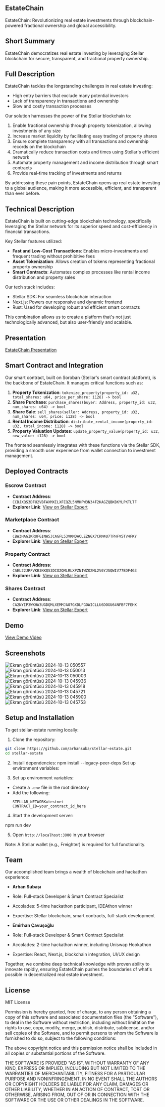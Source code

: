 ## EstateChain

EstateChain: Revolutionizing real estate investments through blockchain-powered fractional ownership and global accessibility.

## Short Summary

EstateChain democratizes real estate investing by leveraging Stellar blockchain for secure, transparent, and fractional property ownership.

## Full Description

EstateChain tackles the longstanding challenges in real estate investing:

- High entry barriers that exclude many potential investors
- Lack of transparency in transactions and ownership
- Slow and costly transaction processes

Our solution harnesses the power of the Stellar blockchain to:

1. Enable fractional ownership through property tokenization, allowing investments of any size
2. Increase market liquidity by facilitating easy trading of property shares
3. Ensure complete transparency with all transactions and ownership records on the blockchain
4. Dramatically reduce transaction costs and times using Stellar's efficient network
5. Automate property management and income distribution through smart contracts
6. Provide real-time tracking of investments and returns

By addressing these pain points, EstateChain opens up real estate investing to a global audience, making it more accessible, efficient, and transparent than ever before.

## Technical Description

EstateChain is built on cutting-edge blockchain technology, specifically leveraging the Stellar network for its superior speed and cost-efficiency in financial transactions.

Key Stellar features utilized:
- **Fast and Low-Cost Transactions**: Enables micro-investments and frequent trading without prohibitive fees
- **Asset Tokenization**: Allows creation of tokens representing fractional property ownership
- **Smart Contracts**: Automates complex processes like rental income distribution and property sales

Our tech stack includes:
- Stellar SDK: For seamless blockchain interaction
- Next.js: Powers our responsive and dynamic frontend
- Rust: Used for developing robust and efficient smart contracts

This combination allows us to create a platform that's not just technologically advanced, but also user-friendly and scalable.

## Presentation

[EstateChain Presentation](https://www.canva.com/design/DAGq-CbBydY/BryDlqdr-sbpjQJ2FZc-Tg/edit?utm_content=DAGq-CbBydY&utm_campaign=designshare&utm_medium=link2&utm_source=sharebutton)

## Smart Contract and Integration

Our smart contract, built on Soroban (Stellar's smart contract platform), is the backbone of EstateChain. It manages critical functions such as:

1. **Property Tokenization**: `tokenize_property(property_id: u32, total_shares: u64, price_per_share: i128) -> bool`
2. **Share Purchase**: `purchase_shares(buyer: Address, property_id: u32, num_shares: u64) -> bool`
3. **Share Sale**: `sell_shares(seller: Address, property_id: u32, num_shares: u64, price: i128) -> bool`
4. **Rental Income Distribution**: `distribute_rental_income(property_id: u32, total_income: i128) -> bool`
5. **Property Valuation Updates**: `update_property_value(property_id: u32, new_value: i128) -> bool`

The frontend seamlessly integrates with these functions via the Stellar SDK, providing a smooth user experience from wallet connection to investment management.

## Deployed Contracts

### Escrow Contract
- **Contract Address**: `CCDJXQS3DFU2VBFAXMXILXFEQZL5NMHPW3N34F2KAGZQBKBKYLPKTLTF`
- **Explorer Link**: [View on Stellar Expert](https://stellar.expert/explorer/testnet/contract/CCDJXQS3DFU2VBFAXMXILXFEQZL5NMHPW3N34F2KAGZQBKBKYLPKTLTF)

### Marketplace Contract
- **Contract Address**: `CBW3HAGIKRUFGINW5JCAGFL53VKMDACLEZNGX7CRM4U7TPHFV5TV4FKY`
- **Explorer Link**: [View on Stellar Expert](https://stellar.expert/explorer/testnet/contract/CBW3HAGIKRUFGINW5JCAGFL53VKMDACLEZNGX7CRM4U7TPHFV5TV4FKY)

### Property Contract
- **Contract Address**: `CAEL22JRFVKB3KKQS3DCO2QMLRLXPZNIWZO2ML2V6YJSQWIV77BDF4G3`
- **Explorer Link**: [View on Stellar Expert](https://stellar.expert/explorer/testnet/contract/CAEL22JRFVKB3KKQS3DCO2QMLRLXPZNIWZO2ML2V6YJSQWIV77BDF4G3)

### Shares Contract
- **Contract Address**: `CA2NYIP3WXHW3UGDQMLXEMMJAO7GXDLFGOWICLLU6DOGU64NFBF7FEHX`
- **Explorer Link**: [View on Stellar Expert](https://stellar.expert/explorer/testnet/contract/CA2NYIP3WXHW3UGDQMLXEMMJAO7GXDLFGOWICLLU6DOGU64NFBF7FEHX)


## Demo

[View Demo Video](https://github.com/user-attachments/assets/87b91ace-0b9d-4a94-acd7-f04baf308a49)

## Screenshots
![Ekran görüntüsü 2024-10-13 050557](https://github.com/user-attachments/assets/32d0ca28-9559-4144-900d-3aaf6a9f951a)
![Ekran görüntüsü 2024-10-13 050013](https://github.com/user-attachments/assets/a0965504-0bbc-439f-abf8-3119a1b6eba1)
![Ekran görüntüsü 2024-10-13 050003](https://github.com/user-attachments/assets/c3f35001-10d2-4f4e-9a0e-c072ea78de2b)
![Ekran görüntüsü 2024-10-13 045936](https://github.com/user-attachments/assets/7f351b54-f9d4-429c-b1d1-1cf473f3f2bd)
![Ekran görüntüsü 2024-10-13 045918](https://github.com/user-attachments/assets/f245b94f-942b-49da-939d-f15072269008)
![Ekran görüntüsü 2024-10-13 045721](https://github.com/user-attachments/assets/b145e79e-ad61-439f-934d-b9ea84de8f0e)
![Ekran görüntüsü 2024-10-13 045900](https://github.com/user-attachments/assets/0f8c08ce-18bf-4888-a1d8-9a4828937c26)
![Ekran görüntüsü 2024-10-13 045753](https://github.com/user-attachments/assets/5cc51d97-2cd3-458d-84f4-262bd381b40b)






## Setup and Installation

To get stellar-estate running locally:

1. Clone the repository:
```bash
git clone https://github.com/arhansuba/stellar-estate.git
cd stellar-estate
```


2. Install dependencies:
npm install --legacy-peer-deps
Set up environment variables:

3. Set up environment variables:
- Create a `.env` file in the root directory
- Add the following:
  ```
  STELLAR_NETWORK=testnet
  CONTRACT_ID=your_contract_id_here
  ```

4. Start the development server:


npm run dev

5. Open `http://localhost:3000` in your browser

Note: A Stellar wallet (e.g., Freighter) is required for full functionality.

## Team

Our accomplished team brings a wealth of blockchain and hackathon experience:

- **Arhan Subaşı**
- Role: Full-stack Developer & Smart Contract Specialist
- Accolades: 5-time hackathon participant, IDEAthon winner
- Expertise: Stellar blockchain, smart contracts, full-stack development

- **Emirhan Çavuşoğlu**
- Role: Full-stack Developer & Smart Contract Specialist
- Accolades: 2-time hackathon winner, including Uniswap Hookathon
- Expertise: React, Next.js, blockchain integration, UI/UX design

Together, we combine deep technical knowledge with proven ability to innovate rapidly, ensuring EstateChain pushes the boundaries of what's possible in decentralized real estate investment.



## License
MIT License

Permission is hereby granted, free of charge, to any person obtaining a copy of this software and associated documentation files (the "Software"), to deal in the Software without restriction, including without limitation the rights to use, copy, modify, merge, publish, distribute, sublicense, and/or sell copies of the Software, and to permit persons to whom the Software is furnished to do so, subject to the following conditions:

The above copyright notice and this permission notice shall be included in all copies or substantial portions of the Software.

THE SOFTWARE IS PROVIDED "AS IS", WITHOUT WARRANTY OF ANY KIND, EXPRESS OR IMPLIED, INCLUDING BUT NOT LIMITED TO THE WARRANTIES OF MERCHANTABILITY, FITNESS FOR A PARTICULAR PURPOSE AND NONINFRINGEMENT. IN NO EVENT SHALL THE AUTHORS OR COPYRIGHT HOLDERS BE LIABLE FOR ANY CLAIM, DAMAGES OR OTHER LIABILITY, WHETHER IN AN ACTION OF CONTRACT, TORT OR OTHERWISE, ARISING FROM, OUT OF OR IN CONNECTION WITH THE SOFTWARE OR THE USE OR OTHER DEALINGS IN THE SOFTWARE.
